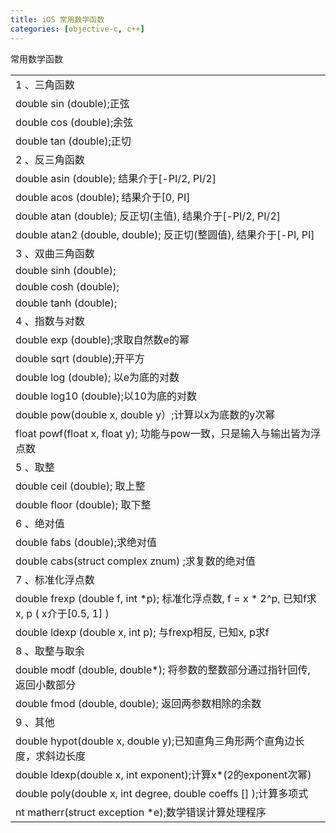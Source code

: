 ```yaml
---
title: iOS 常用数学函数
categories: [objective-c, c++]
---
```


常用数学函数

||
| :--- |
| 1 、三角函数                                                 |
| double sin (double);正弦                                     |
| double cos (double);余弦                                     |
| double tan (double);正切                                     |
| 2 、反三角函数                                               |
| double asin (double); 结果介于[-PI/2, PI/2]                  |
| double acos (double); 结果介于[0, PI]                        |
| double atan (double); 反正切(主值), 结果介于[-PI/2, PI/2]    |
| double atan2 (double, double); 反正切(整圆值), 结果介于[-PI, PI] |
| 3 、双曲三角函数                                             |
| double sinh (double);                                        |
| double cosh (double);                                        |
| double tanh (double);                                        |
| 4 、指数与对数                                               |
| double exp (double);求取自然数e的幂                          |
| double sqrt (double);开平方                                  |
| double log (double); 以e为底的对数                           |
| double log10 (double);以10为底的对数                         |
| double pow(double x, double y）;计算以x为底数的y次幂         |
| float powf(float x, float y); 功能与pow一致，只是输入与输出皆为浮点数 |
| 5 、取整                                                     |
| double ceil (double); 取上整                                 |
| double floor (double); 取下整                                |
| 6 、绝对值                                                   |
| double fabs (double);求绝对值                                |
| double cabs(struct complex znum) ;求复数的绝对值             |
| 7 、标准化浮点数                                             |
| double frexp (double f, int *p); 标准化浮点数, f = x * 2^p, 已知f求x, p ( x介于[0.5, 1] ) |
| double ldexp (double x, int p); 与frexp相反, 已知x, p求f     |
| 8 、取整与取余                                               |
| double modf (double, double*); 将参数的整数部分通过指针回传, 返回小数部分 |
| double fmod (double, double); 返回两参数相除的余数           |
| 9 、其他                                                     |
| double hypot(double x, double y);已知直角三角形两个直角边长度，求斜边长度 |
| double ldexp(double x, int exponent);计算x*(2的exponent次幂) |
| double poly(double x, int degree, double coeffs [] );计算多项式 |
| nt matherr(struct exception *e);数学错误计算处理程序         |